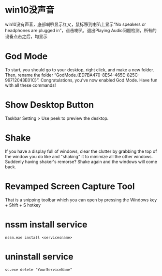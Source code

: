 # win10没声音

win10没有声音，底部喇叭显示红叉，鼠标移到喇叭上显示“No speakers or headphones are plugged in”，点击喇叭，退出Playing Audio问题检测，所有的设备点击之后，均显示

# God Mode

To start, you should go to your desktop, right click, and make a new folder. Then, rename the folder “GodMode.{ED7BA470-8E54-465E-825C-99712043E01C}”. Congratulations, you’ve now enabled God Mode. Have fun with all these commands! 

# Show Desktop Button

Taskbar Setting > Use peek to preview the desktop.

# Shake

If you have a display full of windows, clear the clutter by grabbing the top of the window you do like and "shaking" it to minimize all the other windows. Suddenly having shaker's remorse? Shake again and the windows will come back.

# Revamped Screen Capture Tool

That is a snipping toolbar which you can open by pressing the Windows key + Shift + S hotkey

# nssm install service

```
nssm.exe install <servicesname>
```

# uninstall service

```
sc.exe delete "YourServiceName"
```
